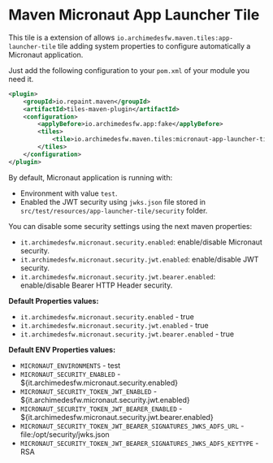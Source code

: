 # Maven Micronaut App Launcher Tile

This tile is a extension of allows `io.archimedesfw.maven.tiles:app-launcher-tile` tile adding system properties to configure automatically a Micronaut application.

Just add the following configuration to your `pom.xml` of your module you need it.

```xml
<plugin>
    <groupId>io.repaint.maven</groupId>
    <artifactId>tiles-maven-plugin</artifactId>
    <configuration>
        <applyBefore>io.archimedesfw.app:fake</applyBefore>
        <tiles>
            <tile>io.archimedesfw.maven.tiles:micronaut-app-launcher-tile:${last-version}</tile>
        </tiles>
    </configuration>
</plugin>
```

By default, Micronaut application is running with:
- Environment with value `test`.
- Enabled the JWT security using `jwks.json` file stored in `src/test/resources/app-launcher-tile/security` folder.

You can disable some security settings using the next maven properties:
- `it.archimedesfw.micronaut.security.enabled`: enable/disable Micronaut security.
- `it.archimedesfw.micronaut.security.jwt.enabled`: enable/disable JWT security.
- `it.archimedesfw.micronaut.security.jwt.bearer.enabled`: enable/disable Bearer HTTP Header security.

**Default Properties values:**
* `it.archimedesfw.micronaut.security.enabled` - true
* `it.archimedesfw.micronaut.security.jwt.enabled` - true
* `it.archimedesfw.micronaut.security.jwt.bearer.enabled` - true

**Default ENV Properties values:**
* `MICRONAUT_ENVIRONMENTS` - test
* `MICRONAUT_SECURITY_ENABLED` - ${it.archimedesfw.micronaut.security.enabled}
* `MICRONAUT_SECURITY_TOKEN_JWT_ENABLED` - ${it.archimedesfw.micronaut.security.jwt.enabled}
* `MICRONAUT_SECURITY_TOKEN_JWT_BEARER_ENABLED` - ${it.archimedesfw.micronaut.security.jwt.bearer.enabled}
* `MICRONAUT_SECURITY_TOKEN_JWT_BEARER_SIGNATURES_JWKS_ADFS_URL` - file:/opt/security/jwks.json
* `MICRONAUT_SECURITY_TOKEN_JWT_BEARER_SIGNATURES_JWKS_ADFS_KEYTYPE` - RSA